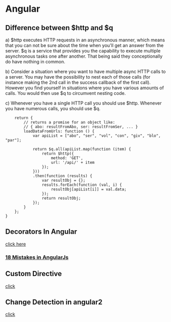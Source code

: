 # Angular

Difference between $http and $q
-----
a) $http executes HTTP requests in an asynchronous manner, which means that you can not be sure about the time when you'll get an answer from the server. $q is a service that provides you the capability to execute multiple asynchronous tasks one after another. That being said they conceptionally do have nothing in common.


b) Consider a situation where you want to have multiple async HTTP calls to a server. You may have the possibility to nest each of those calls (for instance making the 2nd call in the success callback of the first call). However you find yourself in situations where you have various amounts of calls. You would then use $q to circumvent nesting code.


c) Whenever you have a single HTTP call you should use $http. Whenever you have numerous calls, you should use $q.


```function getSearchData() {
    return {
        // returns a promise for an object like:
        // { abo: resultFromAbo, ser: resultFromSer, ... }
        loadDataFromUrls: function () {
            var apiList = ["abo", "ser", "vol", "con", "giv", "blo", "par"];

            return $q.all(apiList.map(function (item) {
                return $http({
                    method: 'GET',
                    url: '/api/' + item
                });
            }))
            .then(function (results) {
                var resultObj = {};
                results.forEach(function (val, i) {
                    resultObj[apiList[i]] = val.data;
                });
                return resultObj;        
            });
        }
    };
}
```
Decorators In Angular
--------
<a href="https://toddmotto.com/angular-decorators">click here</a>

### <a href="https://www.toptal.com/angular-js/top-18-most-common-angularjs-developer-mistakes"> 18 Mistakes in AngularJs </a>


Custom Directive
-----
<a href="https://weblogs.asp.net/dwahlin/creating-custom-angularjs-directives-part-3-isolate-scope-and-function-parameters"> click </a>


Change Detection in angular2
------
<a href="https://blog.thoughtram.io/angular/2016/02/22/angular-2-change-detection-explained.html"> click </a>

